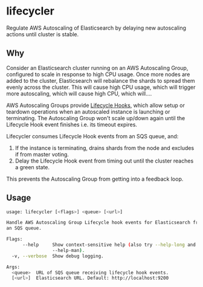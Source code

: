 # lifecycler

Regulate AWS Autoscaling of Elasticsearch by delaying new autoscaling actions until cluster is stable.

## Why

Consider an Elasticsearch cluster running on an AWS Autoscaling Group, configured to scale in response to high CPU usage.
Once more nodes are added to the cluster, Elasticsearch will rebalance the shards to spread them evenly across the cluster.
This will cause high CPU usage, which will trigger more autoscaling, which will cause high CPU, which will....

AWS Autoscaling Groups provide [Lifecycle Hooks](https://docs.aws.amazon.com/autoscaling/ec2/userguide/lifecycle-hooks.html),
which allow setup or teardown operations when an autoscaled instance is launching or terminating.
The Autoscaling Group won't scale up/down again until the Lifecycle Hook event finishes i.e. its timeout expires.

Lifecycler consumes Lifecycle Hook events from an SQS queue, and:

1. If the instance is terminating, drains shards from the node and excludes if from master voting.
2. Delay the Lifecycle Hook event from timing out until the cluster reaches a green state.

This prevents the Autoscaling Group from getting into a feedback loop.

## Usage

```bash
usage: lifecycler [<flags>] <queue> [<url>]

Handle AWS Autoscaling Group Lifecycle hook events for Elasticsearch from
an SQS queue.

Flags:
      --help     Show context-sensitive help (also try --help-long and
                 --help-man).
  -v, --verbose  Show debug logging.

Args:
  <queue>  URL of SQS queue receiving lifecycle hook events.
  [<url>]  Elasticsearch URL. Default: http://localhost:9200
```
